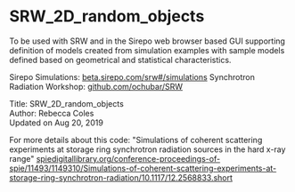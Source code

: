 # SRW_2D_random_objects
To be used with SRW and in the Sirepo web browser based GUI supporting definition of models created from simulation examples with sample models defined based on geometrical and statistical characteristics.

Sirepo Simulations: [beta.sirepo.com/srw#/simulations](beta.sirepo.com/srw#/simulations)
Synchrotron Radiation Workshop: [github.com/ochubar/SRW](github.com/ochubar/SRW)

Title: SRW_2D_random_objects<br/>
Author: Rebecca Coles<br/>
Updated on Aug 20, 2019<br/>

For more details about this code:
"Simulations of coherent scattering experiments at storage ring synchrotron radiation sources in the hard x-ray range"
[spiedigitallibrary.org/conference-proceedings-of-spie/11493/1149310/Simulations-of-coherent-scattering-experiments-at-storage-ring-synchrotron-radiation/10.1117/12.2568833.short](spiedigitallibrary.org/conference-proceedings-of-spie/11493/1149310/Simulations-of-coherent-scattering-experiments-at-storage-ring-synchrotron-radiation/10.1117/12.2568833.short)
